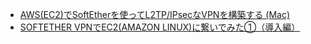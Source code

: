 
+ [AWS(EC2)でSoftEtherを使ってL2TP/IPsecなVPNを構築する (Mac)](https://qiita.com/showwin/items/92861057a8b62611444d)
+ [SOFTETHER VPNでEC2(AMAZON LINUX)に繋いでみた①（導入編）](http://blog.memolib.com/memo/736/)

